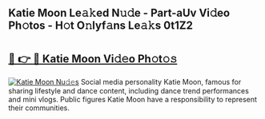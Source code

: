 ## Katie Moon Le𝚊𝚔ed N𝚞𝚍e - Part-aUv Vi𝚍eo Ph𝚘tos - H𝚘t O𝚗lyf𝚊ns Le𝚊𝚔s 0t1Z2

# <h2><a href="http://hf2smgm.feru.top/?c=Katie+Moon">🔗 👉 🔴 Katie Moon Vi𝚍𝚎o Ph𝚘t𝚘𝚜</a></h2>

[![Katie Moon Nu𝚍𝚎s](https://i.imgur.com/0TWrTi3.gif)](http://hf2smgm.feru.top/?c=Katie+Moon)
Social media personality Katie Moon, famous for sharing lifestyle and dance content, including dance trend performances and mini vlogs. Public figures Katie Moon have a responsibility to represent their communities. 
